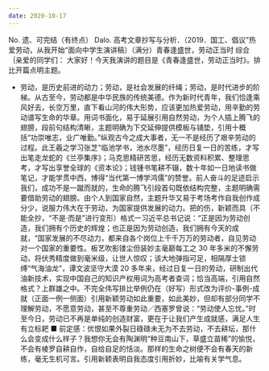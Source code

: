 ```yaml
---
date: 2020-10-17
---
```


No.
遗、可完结（有终点）
Dalo.
高考文章抄写与分析．（2019．国工、倡议”热爱劳动，从我开始“面向中学生演讲稿）（满分）青春逢盛世，劳动正当时
综合｛亲爱的同学们：
大家好！今天我演讲的题目是《青春逢盛世，劳动正当时》。排比开篇点明主题。
- 劳动，是历史前进的动力；劳动，是社会发展的纤绳；劳动，是时代进步的阶梯。从古至今，劳动都是中华民族的传统美德。作为新时代青年，我们恰逢乘风好去，长空万里，直下看山河的伟大形势，应该更加热爱劳动，用辛勤的劳动谱写生命的华章。用词书面化，易于延展引用自然劳动，为个人插上腾飞的翅膀，段前句结构清晰，主题明确为下交延伸提供模板与铺垫，引用十概括“功崇唯志，业广唯勤。”纵观古今之成大事者，无一不是经历了艰辛劳动的过程。此王羲之学习张芝“临池学书，池水尽墨”，经历日复一日的苦练，才写出笔走龙蛇的《兰亭集序》；马克思精研苦思，经历无数资料积累、整理思考，才写出享誉全球的《资本论》；钱锺书笔耕不辍，数十年如一日地读书做笔记，才能学贯中西，博得“当代第一博学鸿儒”的赞誉。前人奋斗的足迹启示我们，成功不是一蹴而就的，生命的腾飞引段首句既依结构完整，主题明确需要借助劳动的翅膀。由个人到国家自然，主题升华又易于考场考作自我创作成分少，说服力伟大在于劳动，为国家提供发展的动力。把的伤，新颖而具（不能全抄，“不是·而是”进行变形）格式一习近平总书记说：“正是因为劳动创造，我们拥有个历史的辉煌；也正是因为劳动创造，我们拥有今天的成就，“国家发展的不尽动力，都来自各个岗位上千千万万的劳动者，自见劳动对一个国家的重要性。板艺吹影镂尘但装妙主毫巅每工之 30 年多米的不懈劳动，将伏秀精度做到毫米级，让世人惊叹；该大地弹指可足，相隔厚士锁缚“气海油龙”，谭文波坚守大漠 20 多年来，经过日复一日的劳动，研制出代油新技术，实现中国自己的知识产权用词为高考者查词；恰当高端，引用自然格式？上群雄之中。不完全伟写排比举例仍在（好写）形式改为评价-事例-成就（正面一例一侧面）引用新颖劳动如此重要，如此美妙，但却有部分同学不理解劳动，不愿意劳动，甚至不尊重劳动／西塞罗曾说：“劳动使人忘忧。”时至今日，劳动已不再是单纯的创造财富，更在于让我们产生成就感，满足人生有立标耙 ■ 前定感：优恨如果外裂日碌碌未无为不去劳动，不去耕坛，那什么会变成什么样子？我想你无会有陶渊明“种豆南山下，草盛立苗稀”的愉悦，不会有棱罗自耕自作，自给自足的恬淡。那样的生命之树便不会有春天的新练，毫无生机可言。引用新颖表明自我态度引用折妙，比喻有关学气息。
